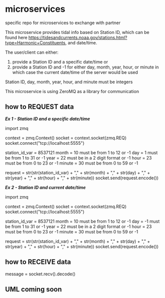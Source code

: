 # microservices
specific repo for microservices to exchange with partner

This microservice provides tidal info based on Station ID, which can be found here https://tidesandcurrents.noaa.gov/stations.html?type=Harmonic+Constituents, and date/time. 

The user/client can either: 
  1) provide a Station ID and a specific date/time or 
  2) provide a Station ID and -1 for either day, month, year, hour, or minute in which case the current date/time of the server would be used

Station ID, day, month, year, hour, and minute must be integers  

This microservice is using ZeroMQ as a library for communication

## how to REQUEST data
***Ex 1 - Station ID and a specific date/time***

import zmq

context = zmq.Context()
socket = context.socket(zmq.REQ)
socket.connect("tcp://localhost:5555")

station_id_var = 8537121
month = 10                      must be from 1 to 12 or -1
day = 1                         must be from 1 to 31 or -1
year = 22                       must be in a 2 digit format or -1
hour = 23                       must be from 0 to 23 or -1
minute = 30                     must be from 0 to 59 or -1

request = str(str(station_id_var) + "," + str(month) + "," + str(day) + "," + str(year) + "," + str(hour) + "," + str(minute))
socket.send(request.encode())

***Ex 2 - Station ID and current date/time***

import zmq

context = zmq.Context()
socket = context.socket(zmq.REQ)
socket.connect("tcp://localhost:5555")

station_id_var = 8537121
month = 10                      must be from 1 to 12 or -1
day = -1                         must be from 1 to 31 or -1
year = 22                       must be in a 2 digit format or -1
hour = 23                       must be from 0 to 23 or -1
minute = 30                     must be from 0 to 59 or -1

request = str(str(station_id_var) + "," + str(month) + "," + str(day) + "," + str(year) + "," + str(hour) + "," + str(minute))
socket.send(request.encode())

## how to RECEIVE data

message = socket.recv().decode()

## UML coming soon

